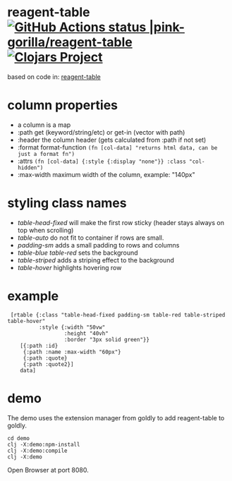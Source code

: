 # reagent-table [![GitHub Actions status |pink-gorilla/reagent-table](https://github.com/pink-gorilla/reagent-table/workflows/CI/badge.svg)](https://github.com/pink-gorilla/reagent-table/actions?workflow=CI)[![Clojars Project](https://img.shields.io/clojars/v/org.pinkgorilla/reagent-table.svg)](https://clojars.org/org.pinkgorilla/reagent-table)

based on code in: [reagent-table](https://github.com/Frozenlock/reagent-table)

# column properties
- a column is a map
- :path get (keyword/string/etc) or get-in (vector with path)
- :header the column header (gets calculated from :path if not set)
- :format format-function `(fn [col-data] "returns html data, can be just a format fn")`
- :attrs  `(fn [col-data] {:style {:display "none"}} :class "col-hidden")`
- :max-width maximum width of the column, example: "140px"

# styling class names
- *table-head-fixed* will make the first row sticky (header stays always on top when scrolling)
- *table-auto* do not fit to container if rows are small.
- *padding-sm* adds a small padding to rows and columns
- *table-blue table-red* sets the background
- *table-striped* adds a striping effect to the background
- *table-hover* highlights hovering row 

# example

```
 [rtable {:class "table-head-fixed padding-sm table-red table-striped table-hover"
          :style {:width "50vw"
                  :height "40vh"
                  :border "3px solid green"}}
    [{:path :id}
     {:path :name :max-width "60px"}
     {:path :quote}
     {:path :quote2}]
    data]
```

# demo

The demo uses the extension manager from goldly to add reagent-table to goldly.

```
cd demo
clj -X:demo:npm-install
clj -X:demo:compile
clj -X:demo
```

Open Browser at port 8080.
